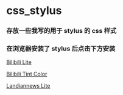 # css_stylus

### 存放一些我写的用于 stylus 的 css 样式

### 在浏览器安装了 stylus 后点击下方安装

[Bilibili Lite](https://raw.githubusercontent.com/invalidunit/css_stylus/main/bilibili_lite.user.css)

[Bilibili Tint Color](https://raw.githubusercontent.com/invalidunit/css_stylus/main/bilibili_tint_color.user.css)

[Landiannews Lite](https://raw.githubusercontent.com/invalidunit/css_stylus/main/landiannews_lite.user.css)
